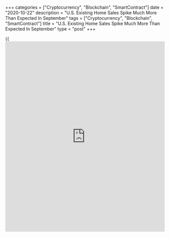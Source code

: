 +++
categories = ["Cryptocurrency", "Blockchain", "SmartContract"]
date = "2020-10-22"
description = "U.S. Existing Home Sales Spike Much More Than Expected In September"
tags = ["Cryptocurrency", "Blockchain", "SmartContract"]
title = "U.S. Existing Home Sales Spike Much More Than Expected In September"
type = "post"
+++

{{<iframe id="large-banner" src="https://www.bounty.group/#slide=15.0" width="100%" height="600" scrolling="no" style="border: 0px solid rgb(216, 221, 230); border-radius: 3px;">}}

Reflecting record-low interest rates and an abundance of buyers, the
National Association of Realtors released a report on Thursday showing a
much bigger than expected spike in U.S. existing home sales in the month
of September.

NAR said existing home sales soared by 9.4 percent to an annual rate of
6.54 million in September after jumping by 2 percent to a revised rate
of 5.98 million in August.

Economists had expected existing home sales to surge up by 5.0 percent
to a rate of 6.30 million from the 6.00 million originally reported for
the previous month.

"Home sales traditionally taper off toward the end of the year, but in
September they surged beyond what we normally see during this season,"
said Lawrence Yun, NAR's chief economist.

He added, "I would attribute this jump to record-low interest rates and
an abundance of buyers in the marketplace, including buyers of vacation
homes given the greater flexibility to work from home."

The report said the median existing home price for all housing types was
$311,800, in September, up 0.5 percent from $310.400 in August and up
14.8 percent from $271,500 a year ago.

Housing inventory at the end of September totaled 1.47 million units,
down 1.3 percent from August and down 19.2 percent from September of
2019.

The unsold inventory represents 2.7 months of supply at the current
sales pace, down from 3.0 months in August and down from 4.0 months a
year ago.

"There is no shortage of hopeful, potential buyers, but inventory is
[historical](https://www.fintechee.com/services/historical-data-for-forex/)ly low," Yun said. "To their credit, we have seen some
homebuilders move to ramp up supply, but a need for even more production
still exists."

NAR also said single-family home sales spiked by 9.7 percent to a rate
of 5.87 million in September, while existing condominium and co-op sales
jumped by 6.3 percent to a rate of 670,000.

Next Monday, the Commerce Department is scheduled to release its report
on new home sales in the month of September.

For comments and feedback [contact](https://www.playgroundfx.com/contact/): editorial@rtt[news](https://www.letsplayfx.com/blog/forex-news-website/).com

[Economic News][1]

 **What parts of the world are seeing the best (and worst) economic
performances lately? Click[here][2] to check out our [Econ Scorecard][2]
and find out! See up-to-the-moment [ranking](https://www.playgroundfx.com/blog/crypto-exchange-ranking/)s for the best and worst
performers in [GDP][3], [unemployment rate][4], [inflation][5] and much
more.**

   1. www.rtt[news](https://www.letsplayfx.com/blog/forex-news-website/).com/Content/EconomicNews.aspx
   2. www.rtt[news](https://www.letsplayfx.com/blog/forex-news-website/).com/economic-scorecard/world-rank/retail-sales/highest-performance.aspx
   3. www.rtt[news](https://www.letsplayfx.com/blog/forex-news-website/).com/economic-scorecard/world-rank/GDP/highest-performance.aspx
   4. www.rtt[news](https://www.letsplayfx.com/blog/forex-news-website/).com/economic-scorecard/world-rank/unemployment-rate/lowest-performance.aspx
   5. www.rtt[news](https://www.letsplayfx.com/blog/forex-news-website/).com/economic-scorecard/world-rank/CPI/highest-performance.aspx